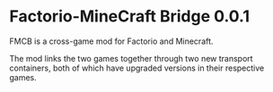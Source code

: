 # Factorio-MineCraft Bridge 0.0.1

FMCB is a cross-game mod for Factorio and Minecraft.

The mod links the two games together through two new transport containers, both of which have upgraded versions in their respective games.